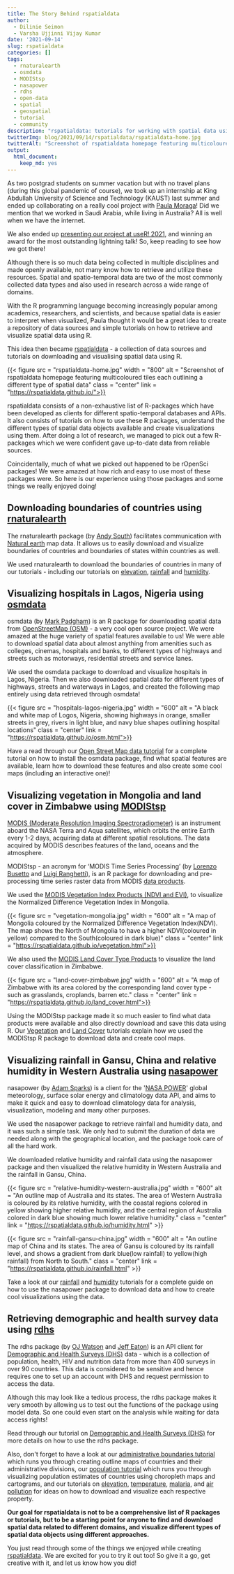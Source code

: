 ```yaml
---
title: The Story Behind rspatialdata
author:
  - Dilinie Seimon
  - Varsha Ujjinni Vijay Kumar
date: '2021-09-14'
slug: rspatialdata
categories: []
tags:
  - rnaturalearth
  - osmdata
  - MODIStsp
  - nasapower
  - rdhs
  - open-data
  - spatial
  - geospatial
  - tutorial
  - community
description: "rspatialdata: tutorials for working with spatial data using R, featuring many rOpenSci packages!"
twitterImg: blog/2021/09/14/rspatialdata/rspatialdata-home.jpg
twitterAlt: "Screenshot of rspatialdata homepage featuring multicoloured tiles each outlining a different type of spatial data"
output:
  html_document:
    keep_md: yes
---
```



As two postgrad students on summer vacation but with no travel plans (during this global pandemic of course), we took up an internship at King Abdullah University of Science and Technology (KAUST) last summer and ended up collaborating on a really cool project with [Paula Moraga](https://www.paulamoraga.com/)! Did we mention that we worked in Saudi Arabia, while living in Australia? All is well when we have the internet.

We also ended up [presenting our project at useR! 2021](https://www.youtube.com/watch?v=nLikORFBKgk), and winning an award for the most outstanding lightning talk! So, keep reading to see how we got there!

Although there is so much data being collected in multiple disciplines and made openly available, not many know how to retrieve and utilize these resources. Spatial and spatio-temporal data are two of the most commonly collected data types and also used in research across a wide range of domains.

With the R programming language becoming increasingly popular among academics, researchers, and scientists, and because spatial data is easier to interpret when visualized, Paula thought it would be a great idea to create a repository of data sources and simple tutorials on how to retrieve and visualize spatial data using R.

This idea then became [rspatialdata](https://rspatialdata.github.io/) - a collection of data sources and tutorials on downloading and visualising spatial data using R.

{{< figure src = "rspatialdata-home.jpg" width = "800" alt = "Screenshot of rspatialdata homepage featuring multicoloured tiles each outlining a different type of spatial data" class = "center" link = "https://rspatialdata.github.io/">}}

rspatialdata consists of a non-exhaustive list of R-packages which have been developed as clients for different spatio-temporal databases and APIs. It also consists of tutorials on how to use these R packages, understand the different types of spatial data objects available and create visualizations using them. After doing a lot of research, we managed to pick out a few R-packages which we were confident gave up-to-date data from reliable sources.

Coincidentally, much of what we picked out happened to be rOpenSci packages! We were amazed at how rich and easy to use most of these packages were. So here is our experience using those packages and some things we really enjoyed doing!


## Downloading boundaries of countries using [rnaturalearth](https://docs.ropensci.org/rnaturalearth)

The rnaturalearth package (by [Andy South](https://github.com/andysouth)) facilitates communication with [Natural earth](http://www.naturalearthdata.com/) map data. It allows us to easily download and visualize boundaries of countries and boundaries of states within countries as well.

We used rnaturalearth to download the boundaries of countries in many of our tutorials - including our tutorials on [elevation](https://rspatialdata.github.io/elevation.html), [rainfall](https://rspatialdata.github.io/rainfall.html) and [humidity](https://rspatialdata.github.io/humidity.html).


## Visualizing hospitals in Lagos, Nigeria using [osmdata](https://docs.ropensci.org/osmdata/)

osmdata (by [Mark Padgham](/author/mark-padgham/)) is an R package for downloading spatial data from [OpenStreetMap (OSM)](https://www.openstreetmap.org/) - a very cool open source project. We were amazed at the huge variety of spatial features available to us! We were able to download spatial data about almost anything from amenities such as colleges, cinemas, hospitals and banks, to different types of highways and streets such as motorways, residential streets and service lanes.

We used the osmdata package to download and visualize hospitals in Lagos, Nigeria. Then we also downloaded spatial data for different types of highways, streets and waterways in Lagos, and created the following map entirely using data retrieved through osmdata!


{{< figure src = "hospitals-lagos-nigeria.jpg" width = "600" alt = "A black and white map of Logos, Nigeria, showing highways in orange, smaller streets in grey, rivers in light blue, and navy blue shapes outlining hospital locations" class = "center" link = "https://rspatialdata.github.io/osm.html">}}

Have a read through our [Open Street Map data tutorial](https://rspatialdata.github.io/osm.html) for a complete tutorial on how to install the osmdata package, find what spatial features are available, learn how to download these features and also create some cool maps (including an interactive one)!


## Visualizing vegetation in Mongolia and land cover in Zimbabwe using [MODIStsp](https://docs.ropensci.org/MODIStsp/)

[MODIS (Moderate Resolution Imaging Spectroradiometer)](https://modis.gsfc.nasa.gov/) is an instrument aboard the NASA Terra and Aqua satellites, which orbits the entire Earth every 1-2 days, acquiring data at different spatial resolutions. The data acquired by MODIS describes features of the land, oceans and the atmosphere.

MODIStsp - an acronym for ‘MODIS Time Series Processing’ (by [Lorenzo Busetto](https://github.com/lbusett) and [Luigi Ranghetti](https://github.com/ranghetti)), is an R package for downloading and pre-processing time series raster data from MODIS [data products](https://modis.gsfc.nasa.gov/data/dataprod/).

We used the [MODIS Vegetation Index Products (NDVI and EVI)](https://modis.gsfc.nasa.gov/data/dataprod/mod13.php), to visualize the Normalized Difference Vegetation Index in Mongolia.

{{< figure src = "vegetation-mongolia.jpg" width = "600" alt = "A map of Mongolia coloured by the Normalized Difference Vegetation Index(NDVI). The map shows the North of Mongolia to have a higher NDVI(coloured in yellow) compared to the South(coloured in dark blue)"  class = "center" link = "https://rspatialdata.github.io/vegetation.html">}}

We also used the [MODIS Land Cover Type Products](https://modis.gsfc.nasa.gov/data/dataprod/mod12.php) to visualize the land cover classification in Zimbabwe.

{{< figure src = "land-cover-zimbabwe.jpg" width = "600" alt = "A map of Zimbabwe with its area colored by the corresponding land cover type - such as grasslands, croplands, barren etc." class = "center" link = "https://rspatialdata.github.io/land_cover.html">}}

Using the MODIStsp package made it so much easier to find what data products were available and also directly download and save this data using R. Our [Vegetation](https://rspatialdata.github.io/vegetation.html) and [Land Cover](https://rspatialdata.github.io/land_cover.html) tutorials explain how we used the MODIStsp R package to download data and create cool maps.


## Visualizing rainfall in Gansu, China and relative humidity in Western Australia using [nasapower](https://docs.ropensci.org/nasapower/)

nasapower (by [Adam Sparks](/author/adam-sparks/)) is a client for the '[NASA POWER](https://power.larc.nasa.gov/)' global meteorology, surface solar energy and climatology data API, and aims to make it quick and easy to download climatology data for analysis, visualization, modeling and many other purposes.

We used the nasapower package to retrieve rainfall and humidity data, and it was such a simple task. We only had to submit the duration of data we needed along with the geographical location, and the package took care of all the hard work.

We downloaded relative humidity and rainfall data using the nasapower package and then visualized the relative humidity in Western Australia and the rainfall in Gansu, China.

{{< figure src = "relative-humidity-western-australia.jpg" width = "600" alt = "An outline map of Australia and its states. The area of Western Australia is coloured by its relative humidity, with the coastal regions colored in yellow showing higher relative humidity, and the central region of Australia colored in dark blue showing much lower relative humidity." class = "center" link = "https://rspatialdata.github.io/humidity.html" >}}

{{< figure src = "rainfall-gansu-china.jpg" width = "600" alt = "An outline map of China and its states. The area of Gansu is coloured by its rainfall level, and shows a gradient from dark blue(low rainfall) to yellow(high rainfall) from North to South." class = "center" link = "https://rspatialdata.github.io/rainfall.html" >}}

Take a look at our [rainfall](https://rspatialdata.github.io/rainfall.html) and [humidity](https://rspatialdata.github.io/humidity.html) tutorials for a complete guide on how to use the nasapower package to download data and how to create cool visualizations using the data.


## Retrieving demographic and health survey data using [rdhs](https://docs.ropensci.org/rdhs/)

The rdhs package (by [OJ Watson](/author/oj-watson/) and [Jeff Eaton](https://github.com/jeffeaton)) is an API client for [Demographic and Health Surveys (DHS)](https://www.dhsprogram.com/) data - which is a collection of population, health, HIV and nutrition data from more than 400 surveys in over 90 countries. This data is considered to be sensitive and hence requires one to set up an account with DHS and request permission to access the data.

Although this may look like a tedious process, the rdhs package makes it very smooth by allowing us to test out the functions of the package using model data. So one could even start on the analysis while waiting for data access rights!

Read through our tutorial on [Demographic and Health Surveys (DHS)](https://rspatialdata.github.io/dhs-data.html) for more details on how to use the rdhs package.

Also, don't forget to have a look at our [administrative boundaries tutorial](https://rspatialdata.github.io/admin_boundaries.html) which runs you through creating outline maps of countries and their administrative divisions, our [population tutorial](https://rspatialdata.github.io/population.html) which runs you through visualizing population estimates of countries using choropleth maps and cartograms, and our tutorials on  [elevation](https://rspatialdata.github.io/elevation.html), [temperature](https://rspatialdata.github.io/temperature.html), [malaria](https://rspatialdata.github.io/malaria.html), and [air pollution](https://rspatialdata.github.io/air_pollution.html) for ideas on how to download and visualize each respective property.

**Our goal for rspatialdata is not to be a comprehensive list of R packages or tutorials, but to be a starting point for anyone to find and download spatial data related to different domains, and visualize different types of spatial data objects using different approaches.**

You just read through some of the things we enjoyed while creating [rspatialdata](https://rspatialdata.github.io/). We are excited for you to try it out too! So give it a go, get creative with it, and let us know how you did!

